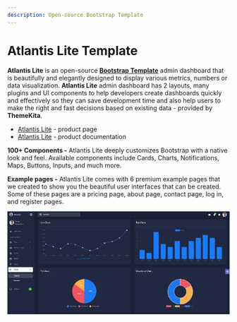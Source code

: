 ```yaml
---
description: Open-source Bootstrap Template
---
```


# Atlantis Lite Template

**Atlantis Lite** is an open-source [**Bootstrap Template**](https://docs-old.appseed.us/bootstrap-template/) admin dashboard that is beautifully and elegantly designed to display various metrics, numbers or data visualization. **Atlantis Lite** admin dashboard has 2 layouts, many plugins and UI components to help developers create dashboards quickly and effectively so they can save development time and also help users to make the right and fast decisions based on existing data - provided by **ThemeKita**.

* [Atlantis Lite](https://www.themekita.com/atlantis-lite-bootstrap-dashboard.html) - product page
* [Atlantis Lite](https://atlantis-lite.appseed.us) - product documentation&#x20;

**100+ Components -** Atlantis Lite deeply customizes Bootstrap with a native look and feel. Available components include Cards, Charts, Notifications, Maps, Buttons, Inputs, and much more.

**Example pages -** Atlantis Lite comes with 6 premium example pages that we created to show you the beautiful user interfaces that can be created. Some of these pages are a pricing page, about page, contact page, log in, and register pages.

![Atlantis Lite - Open-source Bootstrap Template.](../../.gitbook/assets/docs-cover-atlantis-lite.jpg)

